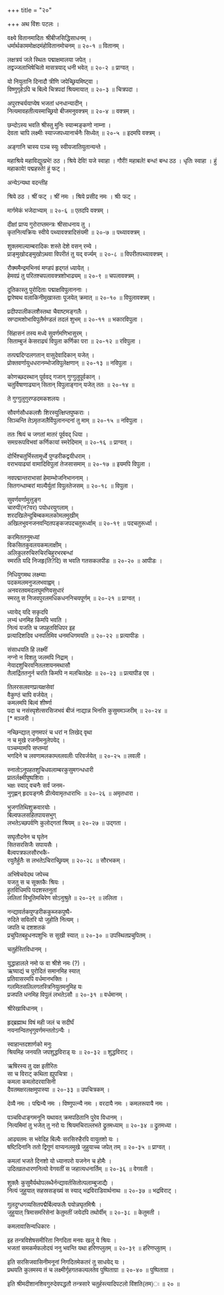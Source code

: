 +++
title = "२०"

+++
अथ विंशः पटलः ।  

वक्ष्ये वितानमादितः श्रीबीजसिद्धिसाधनम् ।  
धर्मार्थकाममोक्षदमंहोवितानमोचनम् ॥ २०-१ ॥ वितानम् ।  

लक्षत्रयं जले स्थितः पद्माक्षमालया जपेत् ।  
तद्वज्जलाभिषेचितो मासत्रयाद् धनी भवेत् ॥ २०-२ ॥ प्राग्वत् ।  

यो नियुतानि दिनादौ त्रीणि जपेच्छ्रियमिष्ट्वा ।  
विष्णुगृहेऽपि च बिल्वे चित्रपदां श्रियमायात् ॥ २०-३ ॥ चित्रपदा ।  

अपुरश्चर्ययाप्येष भजतां धनधान्यादीन् ।  
नित्यमावहतीत्यस्माच्छ्रियो बीजमनुवक्त्रम् ॥ २०-४ ॥ वक्त्रम् ।  

छन्दोऽस्य भवति श्रीस्तु मुनिः स्यान्मङ्कणो नाम्ना ।  
देवता चापि लक्ष्मीः स्याज्जपध्यानार्चनैः सिध्येत् ॥ २०-५ ॥ इदमपि वक्त्रम् ।  

अङ्गानि चास्य पञ्च स्युः स्वीयजातियुतान्यन्ते ।  

महाश्रिये महाविद्युत्प्रभे! ठठ । श्रिये देवि! यजे स्वाहा । गौरी! महाबले! बन्ध! बन्ध ठठ । धृतिः स्वाहा । हुं महाकाये! पद्महस्ते! हुं फट् ।  

अन्येऽन्यथा वदन्तीह  

श्रिये ठठ । श्रीं फट् । श्रीं नमः । श्रिये प्रसीद नमः । श्रीः फट् ।  

मार्गमेकं भजेदाभ्याम् ॥ २०-६ ॥ एतदपि वक्त्रम् ।  

दीक्षां प्राप्य गुरोराप्तमन्त्रः श्रीसाधनाय तु ।  
कृतनित्यक्रियः स्वीये पथ्यावक्त्रादिसंयमी ॥ २०-७ ॥ पथ्यावक्त्रम् ।  

शुक्लमाल्याम्बरादिकः शस्ते देशे वसन् रम्ये ।  
प्राङ्मुखोदङ्मुखोऽथवा विपरीतं तु यद् वर्ज्यम् ॥ २०-८ ॥ विपरीतपथ्यावक्त्रम् ।  

रौक्ममैन्द्रमभिनवं मण्डपं हृद्गतं ध्यायेत् ।  
हेमवप्रं तु परितश्चपलावक्त्रशोभाढ्यम् ॥ २०-९ ॥ चपलावक्त्रम् ।  

दूतिकास्तु पुरोदिताः पद्माक्षविपुलाननाः ।  
द्वारेष्वथ वलाकिनीमुखास्ताः पूजयेत् क्रमात् ॥ २०-१० ॥ विपुलावक्त्रम् ।  

प्रदीपपालीकलशैस्तथा चैवाष्टमङ्गलैः ।  
स्रग्दामशोभाविपुलैर्मण्डलं तदलं शुभम् ॥ २०-११ ॥ भकारविपुला ।  

सिंहासनं तस्य मध्ये सुवर्णमणिभासुरम् ।  
सिताम्बुजं केसराढ्यं विपुला कर्णिका परा ॥ २०-१२ ॥ रविपुला ।  

तत्पद्मदिग्दलगतान् वासुदेवादिकान् यजेत् ।  
प्रोक्तवर्णायुधधरानम्भोजविपुलेक्षणान् ॥ २०-१३ ॥ नविपुला ।  

कोणच्छदस्थान् पूर्ववद् गजान् गुग्गुलुपूर्वकान् ।  
चतुर्विषाणाढ्यान् सितान् विपुलाङ्गान् यजेत् ततः ॥ २०-१४ ॥  

ते गुग्गुलुगुरण्डदमकशलयः ।  

सौवर्णसौधकलशैः शिरस्युत्क्षिप्तपुष्कराः ।  
सिञ्चन्ति तेऽमृतजलैर्विपुलानन्दनां तु माम् ॥ २०-१५ ॥ नविपुला ।  

ततः श्रियं च जगतां मातरं पूर्ववद् धिया ।  
समग्ररूपविभवां कर्णिकायां स्मरेदिमाम् ॥ २०-१६ ॥ प्राग्वत् ।  

दोर्भिश्चतुर्भिस्तामूर्ध्वे पुण्डरीकद्वयीधराम् ।  
वराभयाढ्यां वामादिविपुलां तेजसासमाम् ॥ २०-१७ ॥ इयमपि विपुला ।  

नवपद्मान्तराभासां हेमाम्भोजनिभाननाम् ।  
सितगन्धाम्बरां माल्यैर्युतां विपुलतेजसम् ॥ २०-१८ ॥ विपुला ।  

सुवर्णवर्णामुत्तुङ्ग  
चारुपी(न?वर) पयोधरयुगलाम् ।  
शरदखिलेन्दुबिम्बकमलकोमलमुखीम्  
अखिलभुवनजनवन्दितपङ्कजपदचतुरूर्ध्वाम् ॥ २०-१९ ॥ पदचतुरूर्ध्वा ।  

करमिततनुमध्यां  
विकसितकुवलयकमलाक्षीम् ।  
अलिकुलरुचिरुचिरचिहुरभरबन्धां  
स्मरति यदि निजहृ(ति?दि) स भवति गतसकलपीडः ॥ २०-२० ॥ आपीडः ।  

निधियुगमथ लक्ष्म्याः  
पदकमलमनुजलभवाह्वम् ।  
अनवरतवमदलघुमणिवसुधारं  
स्मरतु स निजवपुरलमधिकधननिचयपूर्णम् ॥ २०-२१ ॥ प्राग्वत् ।  

ध्यायेद् यदि सकृदपि  
लभ्यं धनमिह किमपि भवति ।  
नित्यं यजति च जपहुतविधिपर इह  
प्रत्यादिशदिव धनपतिमिव धनमधिगमयति ॥ २०-२२ ॥ प्रत्यापीडः ।  

संसाधयति हि लक्ष्मीं  
नग्नो न विशतु जलमपि निद्राम् ।  
नेयादशुचिरवनितलशयनमथासौ  
तैलार्द्रिततनुर्न चरति किमपि न मलचितदेहः ॥ २०-२३ ॥ प्रत्यापीड एव ।  

तिलरसलवणप्रत्यक्षसेवां  
वैकुण्ठं चापि वर्जयेत् ।  
कमलमपि बिल्वं शीर्ष्णा  
पदा च नसंस्पृशेत्सरसिजभवं बीजं नाद्यान्न भिनत्ति कुसुममञ्जरीम् ॥ २०-२४ ॥  
[* मञ्जरी ।  

नच्छिन्द्यात् तृणमपरं च धरां न लिखेद् वृथा  
न च मुखे रजनीमनुलेपयेद् ।  
पञ्चम्यामपि सप्तम्यां  
भगदिने च लवणामलकाम्ललवलीः परिवर्जयेत् ॥ २०-२५ ॥ लवली ।  

स्नातोऽनुपहतशुचिधवलाम्बरकुसुमगन्धधारी  
प्रातर्लक्ष्मीपुष्पशिराः ।  
भक्षः स्याद् वचनैः सर्वं जनम-  
नुगृह्णन् हृदयङ्गमैः प्रीत्येवामृतधाराभिः ॥ २०-२६ ॥ अमृतधारा ।  


भुजगतिथिशुक्रवारयोः ।  
बिल्वफलसहितपायसभुग्  
लभतेऽच्छपर्वणि कुलोद्गतां श्रियम् ॥ २०-२७ ॥ उद्गता ।  

सघृतौदनेन च घृतेन  
सितसरसिजैः सपायसैः ।  
बैल्वपत्रफलसौरभकै-  
रयुतैर्हुतैः स लभतेऽचिराच्छ्रियम् ॥ २०-२८ ॥ सौरभकम् ।  

अभिषेचयेदथ जपेच्च  
यजतु स च सूक्तकैः श्रियः ।  
हुतविधिमपि पदशस्तनुतां  
ललितां विभूतिमचिरेण सोऽनुश्रुते ॥ २०-२९ ॥ ललिता ।  

नन्द्यावर्तकपुण्डरीककुब्जकपुष्पै-  
रुदिते सवितरि यो जुहोति नित्यम् ।  
जपति च दशशतकं  
प्रचुपितबहुधनपशुभिः स सुखी स्यात् ॥ २०-३० ॥ उपस्थितप्रचुपितम् ।  

चतुर्हस्तिविधानम् ।  

युद्धाहालले नमो फ वा श्रीशे नमः (?) ।  
ऋष्याद्यं च पुरोदितं समानमिह स्यात्  
प्रतिवासरमपि वर्धमानभक्तिः ।  
गलमितसलिलगतस्त्रिनियुतमनुमिह यः  
प्रजपति धनमिह विपुलं लभतेऽसौ ॥ २०-३१ ॥ वर्धमानम् ।  

श्रीरेखाविधानम् ।  

हृद्ब्रह्माथ विषं मही जलं च सदीर्घं  
नयनान्वितभृगुवर्णमन्ततोऽन्यैः ।  

स्वाहान्तदशार्णको मनुः  
श्रियमिह जनयति जपशुद्धविराड् यः ॥ २०-३२ ॥ शुद्धविराट् ।  

ऋषिरस्य तु दक्ष इतीरितः  
सा च विराट् कथिता ह्युपचित्रा ।  
कमला कमलोदरवासिनी  
दैवतमक्षरलक्षमुपास्या ॥ २०-३३ ॥ उपचित्रकम् ।  

देव्यै नमः । पद्मिन्यै नमः । विष्णुपत्न्यै नमः । वरदायै नमः । कमलरूपायै नमः ।  

पञ्चविधाङ्गमनूनि यथावत् क्रमपठितानि पुरेव विधानम् ।  
नित्यमिमां तु भजेत् तु नरो यः श्रियमचिराल्लभते द्रुतमध्याम् ॥ २०-३४ ॥ द्रुतमध्या ।  

आढ्यतमः स भवेदिह बिल्वैः सरसिरुहैरपि वायुतशो यः ।  
षष्टिदिनानि ततो द्विगुणं वाप्यनलमुखे जुहुयाच्च जपेत् तम् ॥ २०-३५ ॥ प्राग्वत् ।  

कमलां भजते दिनशो यो ध्यानपरो यजनेन च होमैः ।  
उदितव्रतधारणनित्यो वेगवतीं स जहात्यधनार्तिम् ॥ २०-३६ ॥ वेगवती ।  

शुक्लैः कुसुमैर्यथोपलब्धैर्नन्द्यावर्तसितोत्पलाम्बुजाद्यैः ।  
नित्यं जुहुयात् सहस्रसङ्ख्यं स स्याद् भद्रविराडिवार्थनाथः ॥ २०-३७ ॥ भद्रविराट् ।  

गुलदुग्धगव्यसितपद्मैर्बिल्वफलैः पयोन्नघृतमिश्रैः ।  
जुहुयात् त्रिमासमरिसेनां केतुमतीं जयेदपि तथोर्वीम् ॥ २०-३८ ॥ केतुमती ।  

कमलावासिन्यधिकारः ।  

इह तन्त्रविशेषसमीरिता निगदिता मनवः खलु ये श्रियः ।  
भजतां समकर्मफलोदयं ननु भवन्ति यथा हरिणप्लुतम् ॥ २०-३९ ॥ हरिणप्लुतम् ।  

इति सरसिजवासिनीमनूनां निगदितमेकतरं तु साधयेद् यः ।  
प्रथयति कुलमस्य तं च लक्ष्मीर्गृहगतकल्पलतेव पुष्पिताग्रा ॥ २०-४० ॥ पुष्पिताग्रा ।  

इति श्रीमदीशानशिवगुरुदेवपद्धतौ तन्त्रसारे चतुर्हस्त्यादिपटलो विंशति(तम)ः ॥ २० ॥  
